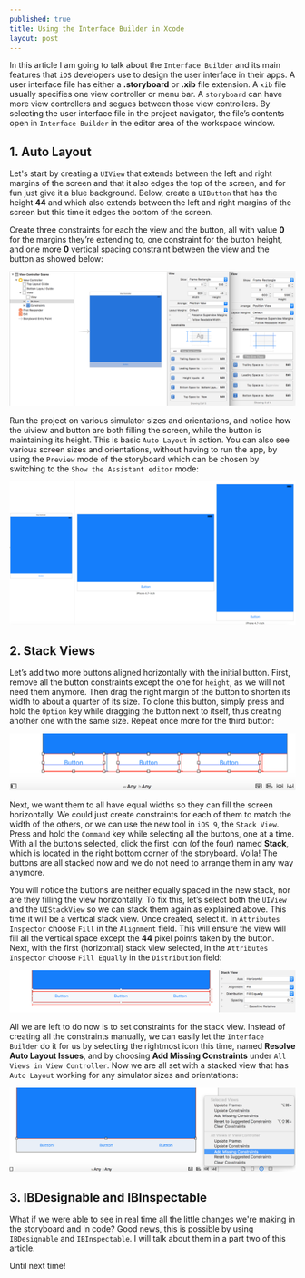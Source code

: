 ```yaml
---
published: true
title: Using the Interface Builder in Xcode
layout: post
---
```

In this article I am going to talk about the `Interface Builder` and its main features that `iOS` developers use to design the user interface in their apps. A user interface file has either a __.storyboard__ or __.xib__ file extension. A `xib` file usually specifies one view controller or menu bar. A `storyboard` can have more view controllers and segues between those view controllers. By selecting the user interface file in the project navigator, the file’s contents open in `Interface Builder` in the editor area of the workspace window. 

## 1. Auto Layout ##

Let's start by creating a `UIView` that extends between the left and right margins of the screen and that it also edges the top of the screen, and for fun just give it a blue background. Below, create a `UIButton` that has the height __44__ and which also extends between the left and right margins of the screen but this time it edges the bottom of the screen. 

Create three constraints for each the view and the button, all with value __0__ for the margins they’re extending to, one constraint for the button height, and one more __0__ vertical spacing constraint between the view and the button as showed below:

![alt text](https://github.com/Swiftor/InterfaceBuilder/raw/master/images/ib1.png "IB1")

Run the project on various simulator sizes and orientations, and notice how the uiview and button are both filling the screen, while the button is maintaining its height. This is basic `Auto Layout` in action. You can also see various screen sizes and orientations, without having to run the app, by using the `Preview` mode of the storyboard which can be chosen by switching to the `Show the Assistant editor` mode:

![alt text](https://github.com/Swiftor/InterfaceBuilder/raw/master/images/ib2.png "IB2")

## 2. Stack Views ##

Let’s add two more buttons aligned horizontally with the initial button. First, remove all the button constraints except the one for `height`, as we will not need them anymore. Then drag the right margin of the button to shorten its width to about a quarter of its size. To clone this button, simply press and hold the `Option` key while dragging the button next to itself, thus creating another one with the same size. Repeat once more for the third button:

![alt text](https://github.com/Swiftor/InterfaceBuilder/raw/master/images/ib3.png "IB3")

Next, we want them to all have equal widths so they can fill the screen horizontally. We could just create constraints for each of them to match the width of the others, or we can use the new tool in `iOS 9`, the `Stack View`. Press and hold the `Command` key while selecting all the buttons, one at a time. With all the buttons selected, click the first icon (of the four) named __Stack__, which is located in the right bottom corner of the storyboard. Voila! The buttons are all stacked now and we do not need to arrange them in any way anymore.

You will notice the buttons are neither equally spaced in the new stack, nor are they filling the view horizontally. To fix this, let’s select both the `UIView` and the `UIStackView` so we can stack them again as explained above. This time it will be a vertical stack view. Once created, select it. In `Attributes Inspector` choose `Fill` in the `Alignment` field. This will ensure the view will fill all the vertical space except the __44__ pixel points taken by the button. Next, with the first (horizontal) stack view selected, in the `Attributes Inspector` choose `Fill Equally` in the `Distribution` field:

![alt text](https://github.com/Swiftor/InterfaceBuilder/raw/master/images/ib4.png "IB4")

All we are left to do now is to set constraints for the stack view. Instead of creating all the constraints manually, we can easily let the `Interface Builder` do it for us by selecting the rightmost icon this time, named __Resolve Auto Layout Issues__, and by choosing __Add Missing Constraints__ under `All Views in View Controller`. Now we are all set with a stacked view that has `Auto Layout` working for any simulator sizes and orientations:

![alt text](https://github.com/Swiftor/InterfaceBuilder/raw/master/images/ib5.png "IB5")

## 3. IBDesignable and IBInspectable ##

What if we were able to see in real time all the little changes we're making in the storyboard and in code? Good news, this is possible by using `IBDesignable` and `IBInspectable`. I will talk about them in a part two of this article.

Until next time!